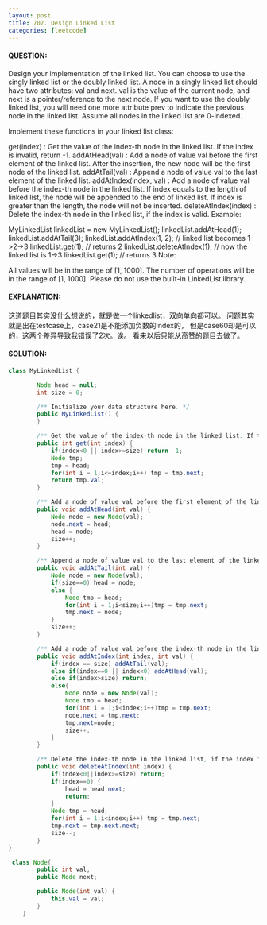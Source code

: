 ```yaml
---
layout: post
title: 707. Design Linked List
categories: [leetcode]
---
```

#### QUESTION:
Design your implementation of the linked list. You can choose to use the singly linked list or the doubly linked list. A node in a singly linked list should have two attributes: val and next. val is the value of the current node, and next is a pointer/reference to the next node. If you want to use the doubly linked list, you will need one more attribute prev to indicate the previous node in the linked list. Assume all nodes in the linked list are 0-indexed.

Implement these functions in your linked list class:

get(index) : Get the value of the index-th node in the linked list. If the index is invalid, return -1.
addAtHead(val) : Add a node of value val before the first element of the linked list. After the insertion, the new node will be the first node of the linked list.
addAtTail(val) : Append a node of value val to the last element of the linked list.
addAtIndex(index, val) : Add a node of value val before the index-th node in the linked list. If index equals to the length of linked list, the node will be appended to the end of linked list. If index is greater than the length, the node will not be inserted.
deleteAtIndex(index) : Delete the index-th node in the linked list, if the index is valid.
Example:

MyLinkedList linkedList = new MyLinkedList();
linkedList.addAtHead(1);
linkedList.addAtTail(3);
linkedList.addAtIndex(1, 2);  // linked list becomes 1->2->3
linkedList.get(1);            // returns 2
linkedList.deleteAtIndex(1);  // now the linked list is 1->3
linkedList.get(1);            // returns 3
Note:

All values will be in the range of [1, 1000].
The number of operations will be in the range of [1, 1000].
Please do not use the built-in LinkedList library.
#### EXPLANATION:

这道题目其实没什么想说的，就是做一个linkedlist，双向单向都可以。
问题其实就是出在testcase上，case21是不能添加负数的index的，
但是case60却是可以的，这两个差异导致我错误了2次。诶。
看来以后只能从高赞的题目去做了。

#### SOLUTION:
```java
class MyLinkedList {

        Node head = null;
        int size = 0;

        /** Initialize your data structure here. */
        public MyLinkedList() {
        }

        /** Get the value of the index-th node in the linked list. If the index is invalid, return -1. */
        public int get(int index) {
            if(index<0 || index>=size) return -1;
            Node tmp;
            tmp = head;
            for(int i = 1;i<=index;i++) tmp = tmp.next;
            return tmp.val;
        }

        /** Add a node of value val before the first element of the linked list. After the insertion, the new node will be the first node of the linked list. */
        public void addAtHead(int val) {
            Node node = new Node(val);
            node.next = head;
            head = node;
            size++;
        }

        /** Append a node of value val to the last element of the linked list. */
        public void addAtTail(int val) {
            Node node = new Node(val);
            if(size==0) head = node;
            else {
                Node tmp = head;
                for(int i = 1;i<size;i++)tmp = tmp.next;
                tmp.next = node;
            }
            size++;
        }

        /** Add a node of value val before the index-th node in the linked list. If index equals to the length of linked list, the node will be appended to the end of linked list. If index is greater than the length, the node will not be inserted. */
        public void addAtIndex(int index, int val) {
            if(index == size) addAtTail(val);
            else if(index==0 || index<0) addAtHead(val);
            else if(index>size) return;
            else{
                Node node = new Node(val);
                Node tmp = head;
                for(int i = 1;i<index;i++)tmp = tmp.next;
                node.next = tmp.next;
                tmp.next=node;
                size++;
            }
        }

        /** Delete the index-th node in the linked list, if the index is valid. */
        public void deleteAtIndex(int index) {
            if(index<0||index>=size) return;
            if(index==0) {
                head = head.next;
                return;
            }
            Node tmp = head;
            for(int i = 1;i<index;i++) tmp = tmp.next;
            tmp.next = tmp.next.next;
            size--;
        }
}

 class Node{
        public int val;
        public Node next;

        public Node(int val) {
            this.val = val;
        }
    }
```